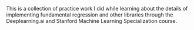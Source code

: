 This is a collection of practice work I did while learning about the details of implementing fundamental regression and other libraries through the Deeplearning.ai and Stanford Machine Learning Specialization course. 
